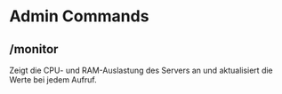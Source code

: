 # Admin Commands

## /monitor
Zeigt die CPU- und RAM-Auslastung des Servers an und
aktualisiert die Werte bei jedem Aufruf.
